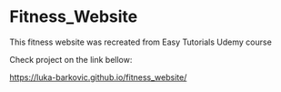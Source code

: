 # Fitness_Website
This fitness website was recreated from Easy Tutorials Udemy course

Check project on the link bellow:

https://luka-barkovic.github.io/fitness_website/